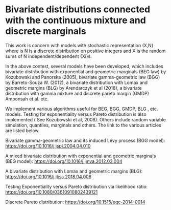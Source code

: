 # Bivariate distributions connected with the continuous mixture and discrete  marginals
This work is concern with models with stochastic representation (X,N) where is N is a discrete distribution on positive integers and X is the random sums of N independent/dependent {Xi}s.  

In the above contest, several models have been developed, which includes bivariate distribution with exponential and geometric marginals (BEG law) by Kozubowski and Panorska (2005), bivariate gamma-geometric law (BGG) by Barreto-Souza W. (2012), a bivariate distribution with Lomax and geometric margins (BLG) by Arendarczyk et al (2018), a bivariate distribution with gamma mixture and discrete pareto margin (GMDP) Amponsah et al.  etc.

We implement various algorithms useful for BEG, BGG, GMDP, BLG , etc.  models. Testing for exponentiality versus Pareto distribution is also implemented ( See Kozubowski et al, 2008). Others include random variable simulation, quantiles, marginals and others. The link to the various articles are listed below.

Bivariate gamma-geometric law and its induced Lévy process (BGG model): https://doi.org/10.1016/j.jspi.2004.04.010

A mixed bivariate distribution with exponential and geometric marginals (BEG model): https://doi.org/10.1016/j.jmva.2012.03.004

A bivariate distribution with Lomax and geometric margins (BLG): https://doi.org/10.1016/j.jkss.2018.04.006

Testing Exponentiality versus Pareto distribution via likelihood ratio: https://doi.org/10.1080/03610910802439121 

Discrete Pareto distribution:  https://doi.org/10.1515/eqc-2014-0014
